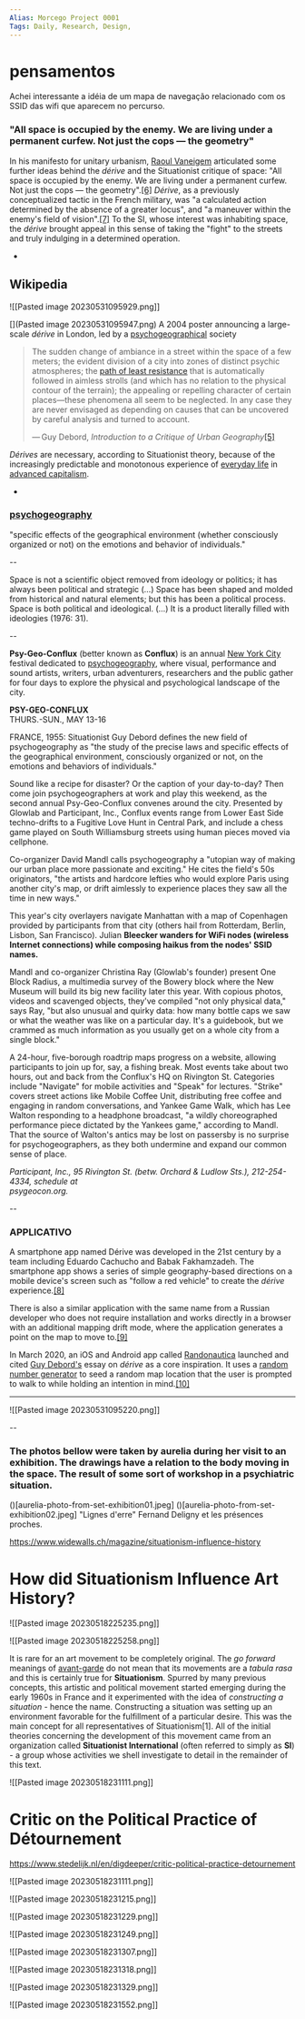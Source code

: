 ```yaml
---
Alias: Morcego Project 0001
Tags: Daily, Research, Design,
---
```


# pensamentos

Achei interessante a idéia de um mapa de navegação relacionado com os SSID das wifi que aparecem no percurso.




### "All space is occupied by the enemy. We are living under a permanent curfew. Not just the cops — the geometry"

In his manifesto for unitary urbanism, [Raoul Vaneigem](https://en.wikipedia.org/wiki/Raoul_Vaneigem "Raoul Vaneigem") articulated some further ideas behind the _dérive_ and the Situationist critique of space: "All space is occupied by the enemy. We are living under a permanent curfew. Not just the cops — the geometry".[[6]](https://en.wikipedia.org/wiki/D%C3%A9rive#cite_note-6) _Dérive_, as a previously conceptualized tactic in the French military, was "a calculated action determined by the absence of a greater locus", and "a maneuver within the enemy's field of vision".[[7]](https://en.wikipedia.org/wiki/D%C3%A9rive#cite_note-7) To the SI, whose interest was inhabiting space, the _dérive_ brought appeal in this sense of taking the "fight" to the streets and truly indulging in a determined operation.

-

## Wikipedia

![[Pasted image 20230531095929.png]]


[](Pasted image 20230531095947.png)
A 2004 poster announcing a large-scale _dérive_ in London, led by a [psychogeographical](https://en.wikipedia.org/wiki/Psychogeography "Psychogeography") society


> The sudden change of ambiance in a street within the space of a few meters; the evident division of a city into zones of distinct psychic atmospheres; the [path of least resistance](https://en.wikipedia.org/wiki/Path_of_least_resistance "Path of least resistance") that is automatically followed in aimless strolls (and which has no relation to the physical contour of the terrain); the appealing or repelling character of certain places—these phenomena all seem to be neglected. In any case they are never envisaged as depending on causes that can be uncovered by careful analysis and turned to account.
> 
> — Guy Debord, _Introduction to a Critique of Urban Geography_[[5]](https://en.wikipedia.org/wiki/D%C3%A9rive#cite_note-Debord1955Introduction-5)


_Dérives_ are necessary, according to Situationist theory, because of the increasingly predictable and monotonous experience of [everyday life](https://en.wikipedia.org/wiki/Everyday_life "Everyday life") in [advanced capitalism](https://en.wikipedia.org/wiki/Advanced_capitalism "Advanced capitalism").[](https://en.wikipedia.org/wiki/D%C3%A9rive#cite_note-Debord1956Theory-1)

-
### [psychogeography](https://en.wikipedia.org/wiki/Psychogeography "Psychogeography")
"specific effects of the geographical environment (whether consciously organized or not) on the emotions and behavior of individuals."[](https://en.wikipedia.org/wiki/D%C3%A9rive#cite_note-Debord1958Definitions-3)


--

Space is not a scientific object removed from ideology or politics; it has always been political and strategic (…) Space has been shaped and molded from historical and natural elements; but this has been a political process. Space is both political and ideological. (…) It is a product literally filled with ideologies (1976: 31).

--

**Psy-Geo-Conflux** (better known as **Conflux**) is an annual [New York City](https://en.wikipedia.org/wiki/New_York_City "New York City") festival dedicated to [psychogeography](https://en.wikipedia.org/wiki/Psychogeography "Psychogeography"), where visual, performance and sound artists, writers, urban adventurers, researchers and the public gather for four days to explore the physical and psychological landscape of the city.

**PSY-GEO-CONFLUX**  
THURS.-SUN., MAY 13-16

FRANCE, 1955: Situationist Guy Debord defines the new field of psychogeography as "the study of the precise laws and specific effects of the geographical environment, consciously organized or not, on the emotions and behaviors of individuals."

Sound like a recipe for disaster? Or the caption of your day-to-day? Then come join psychogeographers at work and play this weekend, as the second annual Psy-Geo-Conflux convenes around the city. Presented by Glowlab and Participant, Inc., Conflux events range from Lower East Side techno-drifts to a Fugitive Love Hunt in Central Park, and include a chess game played on South Williamsburg streets using human pieces moved via cellphone.

Co-organizer David Mandl calls psychogeography a "utopian way of making our urban place more passionate and exciting." He cites the field's 50s originators, "the artists and hardcore lefties who would explore Paris using another city's map, or drift aimlessly to experience places they saw all the time in new ways."

This year's city overlayers navigate Manhattan with a map of Copenhagen provided by participants from that city (others hail from Rotterdam, Berlin, Lisbon, San Francisco). Julian **Bleecker wanders for WiFi nodes (wireless Internet connections) while composing haikus from the nodes' SSID names.**

Mandl and co-organizer Christina Ray (Glowlab's founder) present One Block Radius, a multimedia survey of the Bowery block where the New Museum will build its big new facility later this year. With copious photos, videos and scavenged objects, they've compiled "not only physical data," says Ray, "but also unusual and quirky data: how many bottle caps we saw or what the weather was like on a particular day. It's a guidebook, but we crammed as much information as you usually get on a whole city from a single block."

A 24-hour, five-borough roadtrip maps progress on a website, allowing participants to join up for, say, a fishing break. Most events take about two hours, out and back from the Conflux's HQ on Rivington St. Categories include "Navigate" for mobile activities and "Speak" for lectures. "Strike" covers street actions like Mobile Coffee Unit, distributing free coffee and engaging in random conversations, and Yankee Game Walk, which has Lee Walton responding to a headphone broadcast, "a wildly choreographed performance piece dictated by the Yankees game," according to Mandl. That the source of Walton's antics may be lost on passersby is no surprise for psychogeographers, as they both undermine and expand our common sense of place.

_Participant, Inc., 95 Rivington St. (betw. Orchard & Ludlow Sts.), 212-254-4334, schedule at  
psygeocon.org._


--

### APPLICATIVO
A smartphone app named Dérive was developed in the 21st century by a team including Eduardo Cachucho and Babak Fakhamzadeh. The smartphone app shows a series of simple geography-based directions on a mobile device's screen such as "follow a red vehicle" to create the _dérive_ experience.[[8]](https://en.wikipedia.org/wiki/D%C3%A9rive#cite_note-8)

There is also a similar application with the same name from a Russian developer who does not require installation and works directly in a browser with an additional mapping drift mode, where the application generates a point on the map to move to.[[9]](https://en.wikipedia.org/wiki/D%C3%A9rive#cite_note-9)

In March 2020, an iOS and Android app called [Randonautica](https://en.wikipedia.org/wiki/Randonautica "Randonautica") launched and cited [Guy Debord's](https://en.wikipedia.org/wiki/Guy_Debord "Guy Debord") essay on _dérive_ as a core inspiration. It uses a [random number generator](https://en.wikipedia.org/wiki/Random_number_generator "Random number generator") to seed a random map location that the user is prompted to walk to while holding an intention in mind.[[10]](https://en.wikipedia.org/wiki/D%C3%A9rive#cite_note-10)

---



![[Pasted image 20230531095220.png]]


--

### The photos bellow were taken by aurelia during her visit to an exhibition. The drawings have a relation to the body moving in the space. The result of some sort of workshop in a psychiatric situation.

()[aurelia-photo-from-set-exhibition01.jpeg]
()[aurelia-photo-from-set-exhibition02.jpeg]
"Lignes d'erre" Fernand Deligny et les présences proches.


https://www.widewalls.ch/magazine/situationism-influence-history

# How did Situationism Influence Art History?

![[Pasted image 20230518225235.png]]

![[Pasted image 20230518225258.png]]

It is rare for an art movement to be completely original. The _go forward_ meanings of [avant-garde](https://www.widewalls.ch/magazine/avant-garde-movement-theater-music-photography-contemporary-art/) do not mean that its movements are a _tabula rasa_ and this is certainly true for **Situationism**. Spurred by many previous concepts, this artistic and political movement started emerging during the early 1960s in France and it experimented with the idea of _constructing a situation_ - hence the name. Constructing a situation was setting up an environment favorable for the fulfillment of a particular desire. This was the main concept for all representatives of Situationism[1]. All of the initial theories concerning the development of this movement came from an organization called **Situationist International** (often referred to simply as **SI**) - a group whose activities we shell investigate to detail in the remainder of this text.

![[Pasted image 20230518231111.png]]


# Critic on the Political Practice of Détournement

https://www.stedelijk.nl/en/digdeeper/critic-political-practice-detournement


![[Pasted image 20230518231111.png]]

![[Pasted image 20230518231215.png]]

![[Pasted image 20230518231229.png]]

![[Pasted image 20230518231249.png]]

![[Pasted image 20230518231307.png]]

![[Pasted image 20230518231318.png]]

![[Pasted image 20230518231329.png]]

![[Pasted image 20230518231552.png]]




